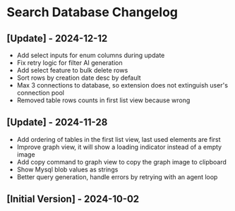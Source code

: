 # Search Database Changelog

## [Update] - 2024-12-12

- Add select inputs for enum columns during update
- Fix retry logic for filter AI generation
- Add select feature to bulk delete rows
- Sort rows by creation date desc by default
- Max 3 connections to database, so extension does not extinguish user's connection pool
- Removed table rows counts in first list view because wrong

## [Update] - 2024-11-28

- Add ordering of tables in the first list view, last used elements are first
- Improve graph view, it will show a loading indicator instead of a empty image
- Add copy command to graph view to copy the graph image to clipboard
- Show Mysql blob values as strings
- Better query generation, handle errors by retrying with an agent loop

## [Initial Version] - 2024-10-02
